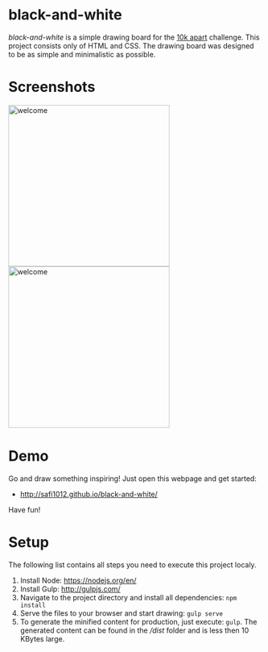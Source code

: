 # black-and-white
*black-and-white* is a simple drawing board for the <a href="https://a-k-apart.com/" target="_blank">10k apart</a> challenge. 
This project consists only of HTML and CSS. The drawing board was designed to be as simple and minimalistic as possible.


# Screenshots

<img src="https://cloud.githubusercontent.com/assets/3514796/18052200/36f064f2-6df9-11e6-9c9b-56394b5a626a.png" 
alt="welcome" width="320px" height="auto">
<img src="https://cloud.githubusercontent.com/assets/3514796/18052199/36ef2e7a-6df9-11e6-8246-d5a4efb0dc96.png" 
alt="welcome" width="320px" height="auto">


# Demo

Go and draw something inspiring! Just open this webpage and get started:

* <a href="http://safi1012.github.io/black-and-white/" target="_blank">http://safi1012.github.io/black-and-white/</a>

Have fun!


# Setup
The following list contains all steps you need to execute this project localy.

1. Install Node: https://nodejs.org/en/
2. Install Gulp: http://gulpjs.com/
3. Navigate to the project directory and install all dependencies: `npm install`
4. Serve the files to your browser and start drawing: `gulp serve`
5. To generate the minified content for production, just execute: `gulp`. 
   The generated content can be found in the */dist* folder and is less then 10 KBytes large.

